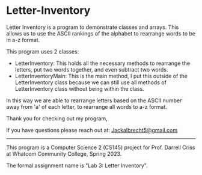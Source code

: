 # Letter-Inventory
Letter Inventory is a program to demonstrate classes and arrays. This allows us to use the ASCII rankings of the alphabet to rearrange words to be in a-z format.

This program uses 2 classes:
- LetterInventory: This holds all the necessary methods to rearrange the letters, put two words together, and even subtract two words.
- LetterInventoryMain: This is the main method, I put this outside of the LetterInventory class because we can still use all methods of LetterInventory class without being within the class.

In this way we are able to rearrange letters based on the ASCII number away from 'a' of each letter, to rearrange all words to a-z format.

Thank you for checking out my program, 

If you have questions please reach out at: Jackalbrecht5@gmail.com

---------------------------------------------------------------------------------------------------------------------------------
This program is a Computer Science 2 (CS145) project for Prof. Darrell Criss at Whatcom Community College, Spring 2023.

The formal assignment name is "Lab 3: Letter Inventory".
